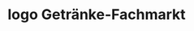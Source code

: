 ---
title: "logo Getränke-Fachmarkt"
url: /grosskrotzenburg/logo-getraenke-fachmarkt/
shop: Getränke
---